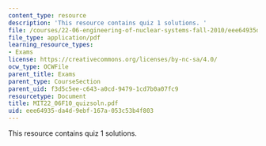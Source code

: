 ```yaml
---
content_type: resource
description: 'This resource contains quiz 1 solutions. '
file: /courses/22-06-engineering-of-nuclear-systems-fall-2010/eee64935da4d9ebf167a053c53b4f803_MIT22_06F10_quizsoln.pdf
file_type: application/pdf
learning_resource_types:
- Exams
license: https://creativecommons.org/licenses/by-nc-sa/4.0/
ocw_type: OCWFile
parent_title: Exams
parent_type: CourseSection
parent_uid: f3d5c5ee-c643-a0cd-9479-1cd7b0a07fc9
resourcetype: Document
title: MIT22_06F10_quizsoln.pdf
uid: eee64935-da4d-9ebf-167a-053c53b4f803
---
```

This resource contains quiz 1 solutions. 